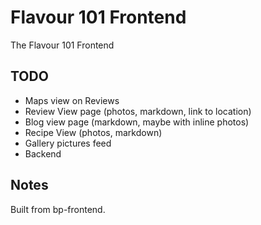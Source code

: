 # Flavour 101 Frontend

The Flavour 101 Frontend

## TODO

- Maps view on Reviews
- Review View page (photos, markdown, link to location)
- Blog view page (markdown, maybe with inline photos)
- Recipe View (photos, markdown)
- Gallery pictures feed
- Backend

## Notes

Built from bp-frontend.
